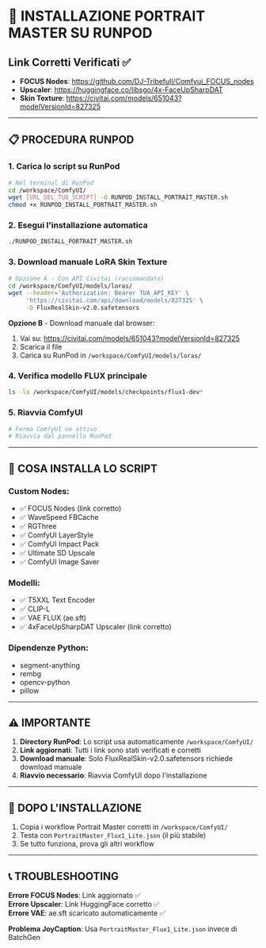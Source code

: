 # 🚀 INSTALLAZIONE PORTRAIT MASTER SU RUNPOD

## Link Corretti Verificati ✅

- **FOCUS Nodes**: https://github.com/DJ-Tribefull/Comfyui_FOCUS_nodes
- **Upscaler**: https://huggingface.co/libsgo/4x-FaceUpSharpDAT  
- **Skin Texture**: https://civitai.com/models/651043?modelVersionId=827325

---

## 📋 PROCEDURA RUNPOD

### 1. Carica lo script su RunPod
```bash
# Nel terminal di RunPod
cd /workspace/ComfyUI/
wget [URL_DEL_TUO_SCRIPT] -O RUNPOD_INSTALL_PORTRAIT_MASTER.sh
chmod +x RUNPOD_INSTALL_PORTRAIT_MASTER.sh
```

### 2. Esegui l'installazione automatica
```bash
./RUNPOD_INSTALL_PORTRAIT_MASTER.sh
```

### 3. Download manuale LoRA Skin Texture
```bash
# Opzione A - Con API Civitai (raccomandato)
cd /workspace/ComfyUI/models/loras/
wget --header='Authorization: Bearer TUA_API_KEY' \
     'https://civitai.com/api/download/models/827325' \
     -O FluxRealSkin-v2.0.safetensors
```

**Opzione B** - Download manuale dal browser:
1. Vai su: https://civitai.com/models/651043?modelVersionId=827325
2. Scarica il file
3. Carica su RunPod in `/workspace/ComfyUI/models/loras/`

### 4. Verifica modello FLUX principale
```bash
ls -la /workspace/ComfyUI/models/checkpoints/flux1-dev*
```

### 5. Riavvia ComfyUI
```bash
# Ferma ComfyUI se attivo
# Riavvia dal pannello RunPod
```

---

## 🔧 COSA INSTALLA LO SCRIPT

### Custom Nodes:
- ✅ FOCUS Nodes (link corretto)
- ✅ WaveSpeed FBCache  
- ✅ RGThree
- ✅ ComfyUI LayerStyle
- ✅ ComfyUI Impact Pack
- ✅ Ultimate SD Upscale
- ✅ ComfyUI Image Saver

### Modelli:
- ✅ T5XXL Text Encoder
- ✅ CLIP-L  
- ✅ VAE FLUX (ae.sft)
- ✅ 4xFaceUpSharpDAT Upscaler (link corretto)

### Dipendenze Python:
- segment-anything
- rembg
- opencv-python
- pillow

---

## ⚠️ IMPORTANTE

1. **Directory RunPod**: Lo script usa automaticamente `/workspace/ComfyUI/`
2. **Link aggiornati**: Tutti i link sono stati verificati e corretti
3. **Download manuale**: Solo FluxRealSkin-v2.0.safetensors richiede download manuale
4. **Riavvio necessario**: Riavvia ComfyUI dopo l'installazione

---

## 🎯 DOPO L'INSTALLAZIONE

1. Copia i workflow Portrait Master corretti in `/workspace/ComfyUI/`
2. Testa con `PortraitMaster_Flux1_Lite.json` (il più stabile)
3. Se tutto funziona, prova gli altri workflow

---

## 📞 TROUBLESHOOTING

**Errore FOCUS Nodes**: Link aggiornato ✅  
**Errore Upscaler**: Link HuggingFace corretto ✅  
**Errore VAE**: ae.sft scaricato automaticamente ✅

**Problema JoyCaption**: Usa `PortraitMaster_Flux1_Lite.json` invece di BatchGen 